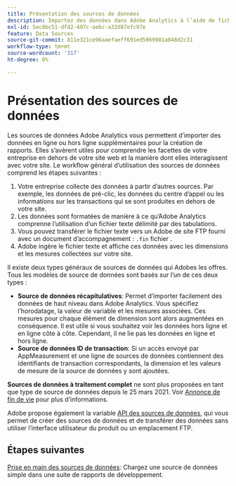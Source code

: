 ```yaml
---
title: Présentation des sources de données
description: Importez des données dans Adobe Analytics à l’aide de fichiers externes.
exl-id: 5ec8bc51-dfd2-497c-aebc-a32d87efc97e
feature: Data Sources
source-git-commit: 811e321ce96aaefaeff691ed5969981a048d2c31
workflow-type: tm+mt
source-wordcount: '317'
ht-degree: 0%

---
```


# Présentation des sources de données

Les sources de données Adobe Analytics vous permettent d’importer des données en ligne ou hors ligne supplémentaires pour la création de rapports. Elles s’avèrent utiles pour comprendre les facettes de votre entreprise en dehors de votre site web et la manière dont elles interagissent avec votre site. Le workflow général d’utilisation des sources de données comprend les étapes suivantes :

1. Votre entreprise collecte des données à partir d’autres sources. Par exemple, les données de pré-clic, les données du centre d’appel ou les informations sur les transactions qui se sont produites en dehors de votre site.
1. Les données sont formatées de manière à ce qu’Adobe Analytics comprenne l’utilisation d’un fichier texte délimité par des tabulations.
1. Vous pouvez transférer le fichier texte vers un Adobe de site FTP fourni avec un document d’accompagnement : `.fin` fichier .
1. Adobe ingère le fichier texte et affiche ces données avec les dimensions et les mesures collectées sur votre site.

Il existe deux types généraux de sources de données qui Adobes les offres. Tous les modèles de source de données sont basés sur l’un de ces deux types :

* **Source de données récapitulatives**: Permet d’importer facilement des données de haut niveau dans Adobe Analytics. Vous spécifiez l’horodatage, la valeur de variable et les mesures associées. Ces mesures pour chaque élément de dimension sont alors augmentées en conséquence. Il est utile si vous souhaitez voir les données hors ligne et en ligne côte à côte. Cependant, il ne lie pas les données en ligne et hors ligne.
* **Source de données ID de transaction**: Si un accès envoyé par AppMeasurement et une ligne de sources de données contiennent des identifiants de transaction correspondants, la dimension et les valeurs de mesure de la source de données y sont ajoutées.

**Sources de données à traitement complet** ne sont plus proposées en tant que type de source de données depuis le 25 mars 2021. Voir [Annonce de fin de vie](full-processing-eol.md) pour plus d’informations.

Adobe propose également la variable [API des sources de données](https://developer.adobe.com/analytics-apis/docs/1.4/guides/data-sources/), qui vous permet de créer des sources de données et de transférer des données sans utiliser l’interface utilisateur du produit ou un emplacement FTP.

## Étapes suivantes

[Prise en main des sources de données](getting-started.md): Chargez une source de données simple dans une suite de rapports de développement.

